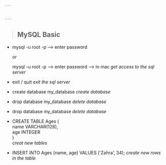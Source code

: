 ```yaml
---


---
```


<blockquote>
<h2 id="mysql-basic">MySQL Basic</h2>
</blockquote>
<ul>
<li>
<p>mysql -u root -p --&gt; enter password 
<p>or <p>mysql -u root -p --&gt; enter password --&gt; in mac
<em>get access to the sql server</em> <br></p>
</li>
<li>
<p>exit / quit <em>exit the sql server</em> <br></p>
</li>
<li>
<p>create database my_database <em>create database</em> <br></p>
</li>
<li>
<p>drop database my_database <em>delete database</em> <br></p>
</li>
<li>
<p>drop database my_database <em>delete database</em> <br></p>
</li>
<li>
<p>CREATE TABLE Ages ( <br>
  name VARCHAR(128), <br>
  age INTEGER <br>
)<br> 
<em>creat new tables </em> <br></p>
</li>
<li>
<p>INSERT INTO Ages (name, age) VALUES ('Zahra', 34); <em>create new rows in the table</em> <br></p>
</li>

</ul>

<!--stackedit_data:
eyJoaXN0b3J5IjpbMjEwNDk2MjQwMywtODcxMjg0Mzg0LDE4Nz
Y2NjM3MTldfQ==
-->